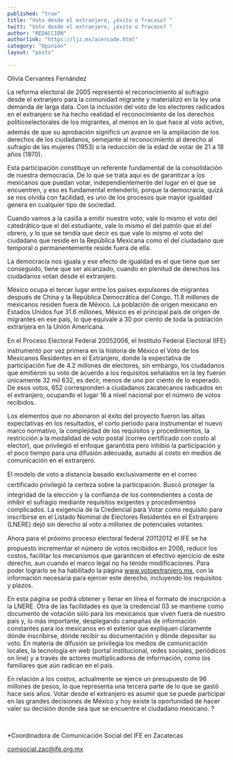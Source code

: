 ```yaml
---
published: "true"
title: "Voto desde el extranjero, ¿éxito o fracaso? "
twitt: "Voto desde el extranjero, ¿éxito o fracaso? "
author: "REDACCION"
authorlink: "https://ljz.mx/acercade.html"
category: "Opinión"
layout: "posts"

---
```



  Olivia Cervantes Fernández



La reforma electoral de 2005 representó el reconocimiento al sufragio desde el extranjero para la comunidad migrante y materializó en la ley una demanda de larga data. Con la inclusión del voto de los electores radicados en el extranjero se ha hecho realidad el reconocimiento de los derechos políticoelectorales de los migrantes, al menos en lo que hace al voto activo, además de que su aprobación significó un avance en la ampliación de los derechos de los ciudadanos, semejante al reconocimiento al derecho al sufragio de las mujeres (1953) o la reducción de la edad de votar de 21 a 18 años (1970).  

  Esta participación constituye un referente fundamental de la consolidación de nuestra democracia. De lo que se trata aquí es de garantizar a los mexicanos que puedan votar, independientemente del lugar en el que se encuentren, y eso es fundamental entenderlo, porque la democracia, quizá se nos olvida con facilidad, es uno de los procesos que mayor igualdad genera en cualquier tipo de sociedad.



  Cuando vamos a la casilla a emitir nuestro voto, vale lo mismo el voto del catedrático que el del estudiante, vale lo mismo el del patrón que el del obrero, y lo que se tendía que decir es que vale lo mismo el voto del ciudadano que reside en la República Mexicana como el del ciudadano que temporal o permanentemente reside fuera de ella.



  La democracia nos iguala y ese efecto de igualdad es el que tiene que ser conseguido, tiene que ser alcanzado, cuando en plenitud de derechos los ciudadanos votan desde el extranjero.



  México ocupa el tercer lugar entre los países expulsores de migrantes después de China y la República Democrática del Congo. 11.8 millones de mexicanos residen fuera de México. La población de origen mexicano en Estados Unidos fue 31.6 millones, México es el principal país de origen de migrantes en ese país, lo que equivale a 30 por ciento de toda la población extranjera en la Unión Americana.



  En el Proceso Electoral Federal 20052006, el Instituto Federal Electoral (IFE) instrumentó por vez primera en la historia de México el Voto de los Mexicanos Residentes en el Extranjero, donde la expectativa de participación fue de 4.2 millones de electores, sin embargo, los ciudadanos que emitieron su voto de acuerdo a los requisitos señalados en la ley fueron únicamente 32 mil 632, es decir, menos de uno por ciento de lo esperado. De esos votos, 652 corresponden a ciudadanos zacatecanos radicados en el extranjero, ocupando el lugar 16 a nivel nacional por el número de votos recibidos.



  Los elementos que no abonaron al éxito del proyecto fueron las altas expectativas en los resultados, el corto periodo para instrumentar el nuevo marco normativo, la complejidad de los requisitos y procedimientos, la restricción a la modalidad de voto postal (correo certificado con costo al elector), que privilegió el enfoque garantista pero inhibió la participación y el poco tiempo para una difusión adecuada, aunado al costo en medios de comunicación en el extranjero.



  El modelo de voto a distancia basado exclusivamente en el correo certificado privilegió la certeza sobre la participación. Buscó proteger la integridad de la elección y la confianza de los contendientes a costa de inhibir el sufragio mediante requisitos exigentes y procedimientos complicados. La exigencia de la Credencial para Votar como requisito para inscribirse en el Listado Nominal de Electores Residentes en el Extranjero (LNERE) dejó sin derecho al voto a millones de potenciales votantes.



  Ahora para el próximo proceso electoral federal 20112012 el IFE se ha propuesto incrementar el número de votos recibidos en 2006, reducir los costos, facilitar los mecanismos que garanticen el efectivo ejercicio de este derecho, aun cuando el marco legal no ha tenido modificaciones. Para poder lograrlo se ha habilitado la página www.votoextranjero.mx, con la información necesaria para ejercer este derecho, incluyendo los requisitos y plazos.



  En esta página se podrá obtener y llenar en línea el formato de inscripción a la LNERE. Otra de las facilidades es que la credencial 03 se mantiene como documento de votación sólo para los mexicanos que viven fuera de nuestro país y, lo más importante, desplegando campañas de información constantes para los mexicanos en el exterior que expliquen claramente dónde inscribirse, dónde recibir su documentación y dónde depositar su voto. En materia de difusión se privilegia los medios de comunicación locales, la tecnología en web (portal institucional, redes sociales, periódicos on line) y a través de actores multiplicadores de información, como los familiares que aún radican en el país.



  En relación a los costos, actualmente se ejerce un presupuesto de 96 millones de pesos, lo que representa una tercera parte de lo que se gastó hace seis años. Votar desde el extranjero es asumir que se puede participar en las grandes decisiones de México y hoy existe la oportunidad de hacer valer su decisión donde sea que se encuentre el ciudadano mexicano. ?



   



  *Coordinadora de Comunicación Social del IFE en Zacatecas



  comsocial.zac@ife.org.mx

